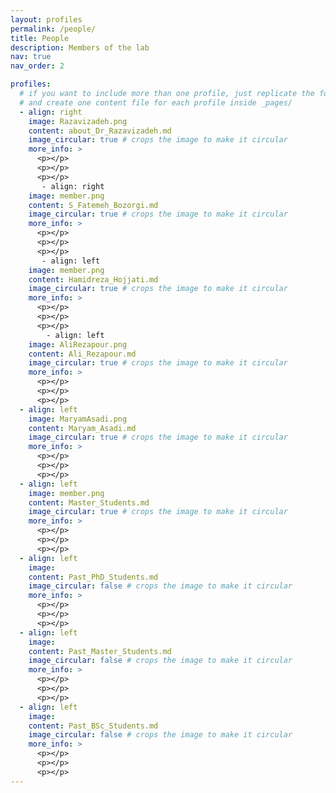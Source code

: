 ```yaml
---
layout: profiles
permalink: /people/
title: People
description: Members of the lab
nav: true
nav_order: 2

profiles:
  # if you want to include more than one profile, just replicate the following block
  # and create one content file for each profile inside _pages/
  - align: right
    image: Razavizadeh.png
    content: about_Dr_Razavizadeh.md
    image_circular: true # crops the image to make it circular
    more_info: >
      <p></p>
      <p></p>
      <p></p>
       - align: right
    image: member.png
    content: S_Fatemeh_Bozorgi.md
    image_circular: true # crops the image to make it circular
    more_info: >
      <p></p>
      <p></p>
      <p></p>
       - align: left
    image: member.png
    content: Hamidreza_Hojjati.md
    image_circular: true # crops the image to make it circular
    more_info: >
      <p></p>
      <p></p>
      <p></p>
        - align: left
    image: AliRezapour.png
    content: Ali_Rezapour.md
    image_circular: true # crops the image to make it circular
    more_info: >
      <p></p>
      <p></p>
      <p></p>
  - align: left
    image: MaryamAsadi.png
    content: Maryam_Asadi.md
    image_circular: true # crops the image to make it circular
    more_info: >
      <p></p>
      <p></p>
      <p></p>
  - align: left
    image: member.png
    content: Master_Students.md
    image_circular: true # crops the image to make it circular
    more_info: >
      <p></p>
      <p></p>
      <p></p>
  - align: left
    image: 
    content: Past_PhD_Students.md
    image_circular: false # crops the image to make it circular
    more_info: >
      <p></p>
      <p></p>
      <p></p>
  - align: left
    image: 
    content: Past_Master_Students.md
    image_circular: false # crops the image to make it circular
    more_info: >
      <p></p>
      <p></p>
      <p></p>
  - align: left
    image: 
    content: Past_BSc_Students.md
    image_circular: false # crops the image to make it circular
    more_info: >
      <p></p>
      <p></p>
      <p></p>
---
```

